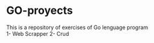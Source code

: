 # GO-proyects
This is a repository of exercises of Go lenguage program
<br>
1- Web Scrapper
2- Crud

